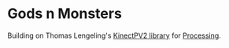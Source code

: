 # Gods n Monsters

Building on Thomas Lengeling's [KinectPV2 library](https://github.com/ThomasLengeling/KinectPV2) for [Processing](https://processing.org/).